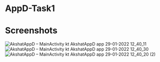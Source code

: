 # AppD-Task1
# Screenshots
![AkshatAppD – MainActivity kt  AkshatAppD app  29-01-2022 12_40_11](https://user-images.githubusercontent.com/97425169/151652052-72326f87-0ac2-4259-83a0-7b4a7b74cfc7.png)
![AkshatAppD – MainActivity kt  AkshatAppD app  29-01-2022 12_40_30](https://user-images.githubusercontent.com/97425169/151652070-ef0f8234-1526-4e05-87c5-791a947654de.png)
![AkshatAppD – MainActivity kt  AkshatAppD app  29-01-2022 12_40_20 (2)](https://user-images.githubusercontent.com/97425169/151652071-4119070c-b54b-498f-b890-dcf92ed5499f.png)
